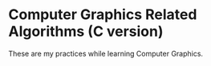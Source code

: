 # Computer Graphics Related Algorithms (C version)
These are my practices while learning Computer Graphics.
